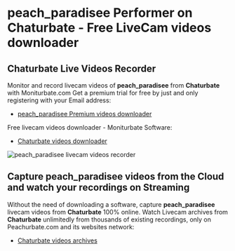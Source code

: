 # peach_paradisee Performer on Chaturbate - Free LiveCam videos downloader

## Chaturbate Live Videos Recorder

Monitor and record livecam videos of **peach_paradisee** from **Chaturbate** with Moniturbate.com
Get a premium trial for free by just and only registering with your Email address:
* [peach_paradisee Premium videos downloader](https://moniturbate.com/request-demo-licence-key.html)

Free livecam videos downloader - Moniturbate Software:
* [Chaturbate videos downloader](https://moniturbate.com/moniturbate-download-software.html)

![peach_paradisee livecam videos recorder](https://peachurnet.com/templates/moniturbate-software.png)


## Capture peach_paradisee videos from the Cloud and watch your recordings on Streaming

Without the need of downloading a software, capture **peach_paradisee** livecam videos from **Chaturbate** 100% online.
Watch Livecam archives from **Chaturbate** unlimitedly from thousands of existing recordings, only on Peachurbate.com and its websites network:
* [Chaturbate videos archives](https://peachurnet.com/)